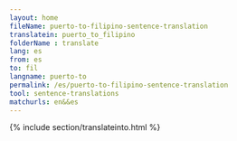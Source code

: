 ```yaml
---
layout: home
fileName: puerto-to-filipino-sentence-translation
translatein: puerto_to_filipino
folderName : translate
lang: es
from: es
to: fil
langname: puerto-to
permalink: /es/puerto-to-filipino-sentence-translation
tool: sentence-translations
matchurls: en&&es
---
```

{% include section/translateinto.html %}
